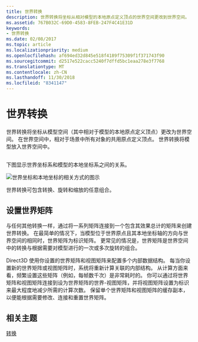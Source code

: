 ```yaml
---
title: 世界转换
description: 世界转换将坐标从相对模型的本地原点定义顶点的世界空间更改到世界空间。
ms.assetid: 767B032C-69D0-4583-8FEB-247F4C41E31D
keywords:
- 世界转换
ms.date: 02/08/2017
ms.topic: article
ms.localizationpriority: medium
ms.openlocfilehash: af694ed32d845e518f4189f75309f1f371743f90
ms.sourcegitcommit: d2517e522cacc5240f7dffd5bc1eaa278e3f7768
ms.translationtype: MT
ms.contentlocale: zh-CN
ms.lasthandoff: 11/30/2018
ms.locfileid: "8341147"
---
```

# <a name="world-transform"></a>世界转换


世界转换将坐标从模型空间（其中相对于模型的本地原点定义顶点）更改为世界空间。 在世界空间中，相对于场景中所有对象的共用原点定义顶点。 世界转换将模型放入世界空间中。

## <span id="What_Is_a_World_Transform"></span><span id="what_is_a_world_transform"></span><span id="WHAT_IS_A_WORLD_TRANSFORM"></span>


下图显示世界坐标系和模型的本地坐标系之间的关系。

![世界坐标和本地坐标的相关方式的图示](images/worldcrd.png)

世界转换可包含转换、旋转和缩放的任意组合。

## <a name="span-idsettingupaworldmatrixxmlspansetting-up-a-world-matrix"></a><span id="SETTING_UP_A_WORLD_MATRIX.XML"></span>设置世界矩阵


与任何其他转换一样，通过将一系列矩阵连接到一个包含其效果总计的矩阵来创建世界转换。 在最简单的情况下，当模型位于世界原点且其本地坐标轴的方向与世界空间的相同时，世界矩阵为标识矩阵。 更常见的情况是，世界矩阵是世界空间中的转换与根据需要对模型进行的一次或多次旋转的组合。

Direct3D 使用你设置的世界矩阵和视图矩阵来配置多个内部数据结构。 每当你设置新的世界矩阵或视图矩阵时，系统将重新计算关联的内部结构。 从计算方面来看，频繁设置这些矩阵（例如，每帧数千次）是非常耗时的。 你可以通过将世界矩阵和视图矩阵连接到设为世界矩阵的世界-视图矩阵，并将视图矩阵设置为标识来最大程度地减少所需的计算次数。 保留单个世界矩阵和视图矩阵的缓存副本，以便能根据需要修改、连接和重置世界矩阵。

## <a name="span-idrelated-topicsspanrelated-topics"></a><span id="related-topics"></span>相关主题


[转换](transforms.md)

 

 




